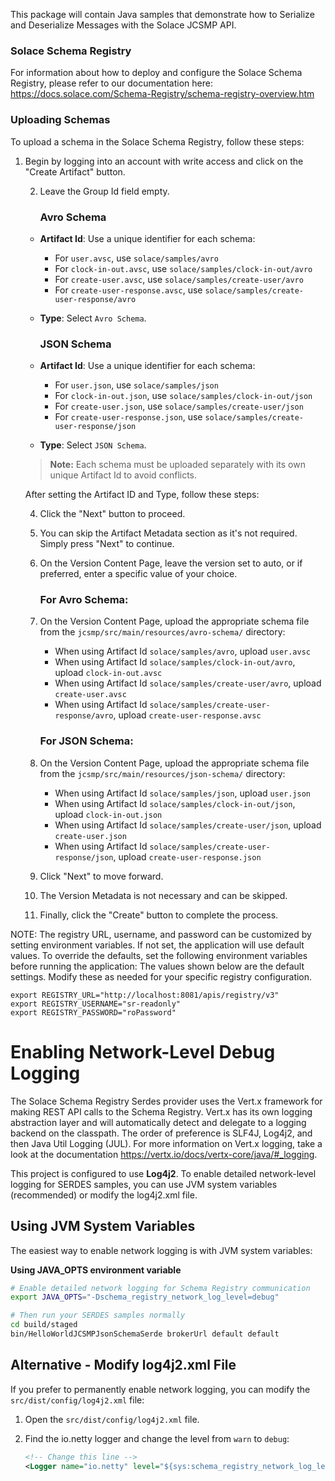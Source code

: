 This package will contain Java samples that demonstrate how to Serialize and Deserialize Messages with the Solace JCSMP API.

### Solace Schema Registry
For information about how to deploy and configure the Solace Schema Registry, please refer to our documentation here:
https://docs.solace.com/Schema-Registry/schema-registry-overview.htm

### Uploading Schemas

To upload a schema in the Solace Schema Registry, follow these steps:

1. Begin by logging into an account with write access and click on the "Create Artifact" button.

   2. Leave the Group Id field empty.

      ### Avro Schema
   - **Artifact Id**: Use a unique identifier for each schema:
     - For `user.avsc`, use `solace/samples/avro`
     - For `clock-in-out.avsc`, use `solace/samples/clock-in-out/avro`
     - For `create-user.avsc`, use `solace/samples/create-user/avro`
     - For `create-user-response.avsc`, use `solace/samples/create-user-response/avro`
   - **Type**: Select `Avro Schema`.

     ### JSON Schema
   - **Artifact Id**: Use a unique identifier for each schema:
     - For `user.json`, use `solace/samples/json`
     - For `clock-in-out.json`, use `solace/samples/clock-in-out/json`
     - For `create-user.json`, use `solace/samples/create-user/json`
     - For `create-user-response.json`, use `solace/samples/create-user-response/json`
   - **Type**: Select `JSON Schema`.

   >    **Note:** Each schema must be uploaded separately with its own unique Artifact Id to avoid conflicts.

     After setting the Artifact ID and Type, follow these steps:

   4. Click the "Next" button to proceed.

   5. You can skip the Artifact Metadata section as it's not required. Simply press "Next" to continue.

   6. On the Version Content Page, leave the version set to auto, or if preferred, enter a specific value of your choice.
   
      ### For Avro Schema:
   7. On the Version Content Page, upload the appropriate schema file from the `jcsmp/src/main/resources/avro-schema/` directory:
      - When using Artifact Id `solace/samples/avro`, upload `user.avsc`
      - When using Artifact Id `solace/samples/clock-in-out/avro`, upload `clock-in-out.avsc`
      - When using Artifact Id `solace/samples/create-user/avro`, upload `create-user.avsc`
      - When using Artifact Id `solace/samples/create-user-response/avro`, upload `create-user-response.avsc`

      ### For JSON Schema:
   7. On the Version Content Page, upload the appropriate schema file from the `jcsmp/src/main/resources/json-schema/` directory:
      - When using Artifact Id `solace/samples/json`, upload `user.json`
      - When using Artifact Id `solace/samples/clock-in-out/json`, upload `clock-in-out.json`
      - When using Artifact Id `solace/samples/create-user/json`, upload `create-user.json`
      - When using Artifact Id `solace/samples/create-user-response/json`, upload `create-user-response.json`

   8. Click "Next" to move forward.

   9. The Version Metadata is not necessary and can be skipped.

   10. Finally, click the "Create" button to complete the process.

NOTE: The registry URL, username, and password can be customized by setting environment variables. 
If not set, the application will use default values. 
To override the defaults, set the following environment variables before running the application:
The values shown below are the default settings. Modify these as needed for your specific registry configuration.
```shell
export REGISTRY_URL="http://localhost:8081/apis/registry/v3"
export REGISTRY_USERNAME="sr-readonly"
export REGISTRY_PASSWORD="roPassword"
```

# Enabling Network-Level Debug Logging

The Solace Schema Registry Serdes provider uses the Vert.x framework for making REST API calls to the Schema Registry. Vert.x has its own logging abstraction layer and will automatically detect and delegate to a logging backend on the classpath. The order of preference is SLF4J, Log4j2, and then Java Util Logging (JUL). For more information on Vert.x logging, take a look at the documentation https://vertx.io/docs/vertx-core/java/#_logging.

This project is configured to use **Log4j2**. To enable detailed network-level logging for SERDES samples, you can use JVM system variables (recommended) or modify the log4j2.xml file.

## Using JVM System Variables

The easiest way to enable network logging is with JVM system variables:

**Using JAVA_OPTS environment variable**
```bash
# Enable detailed network logging for Schema Registry communication
export JAVA_OPTS="-Dschema_registry_network_log_level=debug"

# Then run your SERDES samples normally
cd build/staged
bin/HelloWorldJCSMPJsonSchemaSerde brokerUrl default default
```

## Alternative - Modify log4j2.xml File

If you prefer to permanently enable network logging, you can modify the `src/dist/config/log4j2.xml` file:

1. Open the `src/dist/config/log4j2.xml` file.

2. Find the io.netty logger and change the level from `warn` to `debug`:

   ```xml
   <!-- Change this line -->
   <Logger name="io.netty" level="${sys:schema_registry_network_log_level:-debug}" additivity="false">
   ```